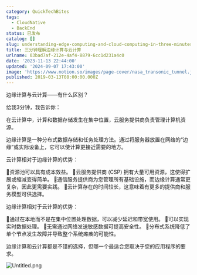 ```yaml
---
category: QuickTechBites
tags:
  - CloudNative
  - BackEnd
status: 已发布
catalog: []
slug: understanding-edge-computing-and-cloud-computing-in-three-minutes
title: 三分钟理解边缘计算与云计算
urlname: 03bad7af-212e-4af4-8879-6cc1d231a4c0
date: '2023-11-13 22:44:00'
updated: '2024-09-07 17:43:00'
image: 'https://www.notion.so/images/page-cover/nasa_transonic_tunnel.jpg'
published: 2019-03-13T08:00:00.000Z
---
```


边缘计算与云计算——有什么区别？


给我3分钟，我告诉你：


在云计算中，计算和数据存储发生在集中位置，云服务提供商负责管理计算机资源。


边缘计算是一种分布式数据存储和任务处理方法。通过将服务器放置在网络的“边缘”或实际设备上，它可以使计算更接近需要的地方。


云计算相对于边缘计算的优势：


🔹资源池可以具有成本效益。
🔹云服务提供商 (CSP) 拥有大量可用资源，这使得扩展或缩减变得简单。
🔹通信服务提供商为您管理所有基础设施，而边缘计算通常更复杂，因此更需要实践。
🔹云计算存在的时间较长，这意味着有更多的提供商和服务模型可供选择。


边缘计算相对于云计算的优势：


🔸通过在本地而不是在集中位置处理数据，可以减少延迟和带宽使用。
🔸可以实现实时数据处理。
🔸无需通过网络发送敏感数据可提高安全性。
🔸分布式系统降低了单个节点发生故障并导致整个系统瘫痪的可能性。


边缘计算和云计算都是不错的选择，但哪一个最适合您取决于您的应用程序的要求。


![Untitled.png](https://prod-files-secure.s3.us-west-2.amazonaws.com/5d24fe63-e567-4804-86f9-9fdc62e13082/13581d9b-f241-4af1-9995-cb87504adaf1/Untitled.png?X-Amz-Algorithm=AWS4-HMAC-SHA256&X-Amz-Content-Sha256=UNSIGNED-PAYLOAD&X-Amz-Credential=ASIAZI2LB46675JJXARI%2F20250226%2Fus-west-2%2Fs3%2Faws4_request&X-Amz-Date=20250226T053931Z&X-Amz-Expires=3600&X-Amz-Security-Token=IQoJb3JpZ2luX2VjEBkaCXVzLXdlc3QtMiJGMEQCIDM4gudIFCJ6xiB0achvLO6uWm0lE7nDpV0ZMdZHwwn0AiBxDLxaADeVr%2F7ssdV5obEC6E2Jr6f6aPaOMdP8RJs7CCr%2FAwhREAAaDDYzNzQyMzE4MzgwNSIM9eQAkXxPogoCHD69KtwDFNpvB8nmz1x0TN1SoYzMBvXhj%2FG6mAtNgOTAbksfkNTYWtMARmcWtu%2BVEqEzKOIt1E9jYikbzPG%2FoHWJY750sMWH%2BYcnvLf7sgMeLn6SQC6WIoUwfqgBYQqBSrL8G3rSkLLZVuF7iaS9yDfeKyM%2Bkt0QqqEtyjJhzZ%2BIsAo9PTmDYPx%2B8xsXgfSH8J1s2ddCNKsOyuPDwQPs80NOjIUa%2FQ9dYvIDpPx%2Fyvu5491lmYeyBp9gi6Sb9Ji2xOs7UEcEJK2mdBMCDDqCimwHGrczDSHN%2BDuv6XZg9mlJAQDLTHSTRiUy1jdyvqZxxfdrO354aOt45m9AzLzZaPScjowA8Ic1ThZo7AGt5A%2FIAg0bvD1V2THVZkQVsen7a5WhrSgAHRfZC68JbxIwYpBMZxrcer%2B9XF0v4wEILgZO6gwb7U%2BVeXckIwpxGL1%2FuxoQqpHypuwcQ6ZnzzWYDzAsP%2BrYueiL6bUhgdJRLc89kq4Hp%2BRZ33PNTNhzJ10Ykelhjm0HYi61BzhwT%2ByEvZjyWp%2F3o9Qw7hhmXNdpvBFWwMLpTu0AfyNZm2SPI1mRt4B9bPvM4JpxhtquJ0FK3xTG74a9%2Bog01cUNOoRfUt%2B%2FOjjh8apcTbu%2B1peq6eKVO3Aw%2Bbv5vQY6pgHY2MNtRAJ2xbZCP5b0guH6xdkNymQRdxQSxh9k9oYD2t7vYyiMk%2FMDZo3fgfu2gO2RNNl5ys3gJBM8Hz2NWMfQh80qQVLieZ7BYPuvtbw%2FsJFHIIlpTTvTiwN04QhfA1rHII49Y4%2F%2BwJcjHVreo7EpUN%2Bf6uA23p2eTaBwgXs%2F%2BWHEtMCz8SyEzsEnYvgWuSPsPbGJUjybuEZA5MFeOZrl6jN7Pwxd&X-Amz-Signature=ca50a46b9c120f7e4bf4d5013ae2636f7bc45c71f0f9f6486fcd0db05bfdb95d&X-Amz-SignedHeaders=host&x-id=GetObject)

